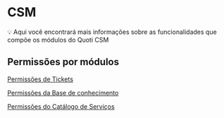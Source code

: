 # CSM




💡 Aqui você encontrará mais informações sobre as funcionalidades que compõe os módulos do Quoti CSM



## Permissões por módulos

[Permissões de Tickets](CSM%2015c5b8057e2747afb8f3b3abbdd636fe/Permisso%CC%83es%20de%20Tickets%206ae47c564ff14f6c8d217932013db5dd.md)

[Permissões da Base de conhecimento](CSM%2015c5b8057e2747afb8f3b3abbdd636fe/Permisso%CC%83es%20da%20Base%20de%20conhecimento%205ac6a93ef16e4c69b4d802635d3d78ce.md)

[Permissões do Catálogo de Serviços](CSM%2015c5b8057e2747afb8f3b3abbdd636fe/Permisso%CC%83es%20do%20Cata%CC%81logo%20de%20Servic%CC%A7os%20a421df650cd048df91a80288a3649aa1.md)
